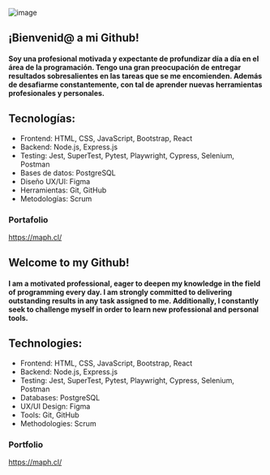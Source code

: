 ![image](https://github.com/user-attachments/assets/7fd026a3-353b-4e7b-ac9f-bef77cf1fa7c)
## ¡Bienvenid@ a mi Github! 

#### Soy una profesional motivada y expectante de profundizar día a día en el área de la programación. Tengo una gran preocupación de entregar resultados sobresalientes en las tareas que se me encomienden. Además de desafiarme constantemente, con tal de aprender nuevas herramientas profesionales y personales.

## Tecnologías:
- Frontend: HTML, CSS, JavaScript, Bootstrap, React
- Backend: Node.js, Express.js
- Testing: Jest, SuperTest, Pytest, Playwright, Cypress, Selenium, Postman
- Bases de datos:  PostgreSQL
- Diseño UX/UI: Figma
- Herramientas: Git, GitHub
- Metodologías: Scrum

### Portafolio
https://maph.cl/

## Welcome to my Github!

#### I am a motivated professional, eager to deepen my knowledge in the field of programming every day. I am strongly committed to delivering outstanding results in any task assigned to me. Additionally, I constantly seek to challenge myself in order to learn new professional and personal tools.

## Technologies:
- Frontend: HTML, CSS, JavaScript, Bootstrap, React
- Backend: Node.js, Express.js
- Testing: Jest, SuperTest, Pytest, Playwright, Cypress, Selenium, Postman
- Databases: PostgreSQL
- UX/UI Design: Figma
- Tools: Git, GitHub
- Methodologies: Scrum

### Portfolio
https://maph.cl/
<!--
**yumikosito/yumikosito** is a ✨ _special_ ✨ repository because its `README.md` (this file) appears on your GitHub profile.

Here are some ideas to get you started:

- 🔭 I’m currently working on ...
- 🌱 I’m currently learning ...
- 👯 I’m looking to collaborate on ...
- 🤔 I’m looking for help with ...
- 💬 Ask me about ...
- 📫 How to reach me: ...
- 😄 Pronouns: ...
- ⚡ Fun fact: ...
-->
